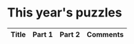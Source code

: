 # This year's puzzles

| Title | Part 1 | Part 2 | Comments |
|-------|:------:|:------:|----------|


